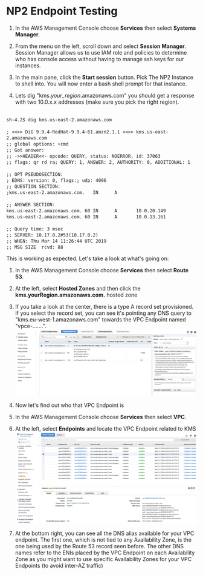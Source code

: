# NP2 Endpoint Testing

1. In the AWS Management Console choose **Services** then select **Systems Manager**.

1. From the menu on the left, scroll down and select **Session Manager**. Session Manager allows us to use IAM role and policies to determine who has console access without having to manage ssh keys for our instances.

1. In the main pane, click the **Start session** button. Pick The NP2 Instance to shell into. You will now enter a bash shell prompt for that instance.

1. Lets dig "kms._your_region_.amazonaws.com" you should get a response with two 10.0.x.x addresses (make sure you pick the right region).


```

sh-4.2$ dig kms.us-east-2.amazonaws.com

; <<>> DiG 9.9.4-RedHat-9.9.4-61.amzn2.1.1 <<>> kms.us-east-2.amazonaws.com
;; global options: +cmd
;; Got answer:
;; ->>HEADER<<- opcode: QUERY, status: NOERROR, id: 37063
;; flags: qr rd ra; QUERY: 1, ANSWER: 2, AUTHORITY: 0, ADDITIONAL: 1

;; OPT PSEUDOSECTION:
; EDNS: version: 0, flags:; udp: 4096
;; QUESTION SECTION:
;kms.us-east-2.amazonaws.com.   IN      A

;; ANSWER SECTION:
kms.us-east-2.amazonaws.com. 60 IN      A       10.0.20.149
kms.us-east-2.amazonaws.com. 60 IN      A       10.0.13.161

;; Query time: 3 msec
;; SERVER: 10.17.0.2#53(10.17.0.2)
;; WHEN: Thu Mar 14 11:26:44 UTC 2019
;; MSG SIZE  rcvd: 88
```

This is working as expected. Let's take a look at what's going on:

1. In the AWS Management Console choose **Services** then select **Route 53**.

1. At the left, select **Hosted Zones** and then click the **kms.yourRegion.amazonaws.com.** hosted zone

1. If you take a look at the center, there is a type A record set provisioned. If you select the record set, you can see it's pointing any DNS query to "kms.eu-west-1.amazonaws.com" towards the VPC Endpoint named "vpce-.......".
![KMS Hosted Zone](../images/kms_hosted_zone.png)

1. Now let's find out who that VPC Endpoint is

1. In the AWS Management Console choose **Services** then select **VPC**.

1. At the left, select **Endpoints** and locate the VPC Endpoint related to KMS
![KMS VPC Endpoint](../images/kms_vpc_endpoint.png)

1. At the bottom right, you can see all the DNS alias available for your VPC endpoint. The first one, which is not tied to any Availability Zone, is the one being used by the Route 53 record seen before. The other DNS names refer to the ENIs placed by the VPC Endpoint on each Availability Zone as you might want to use specific Availability Zones for your VPC Endpoints (to avoid inter-AZ traffic)




